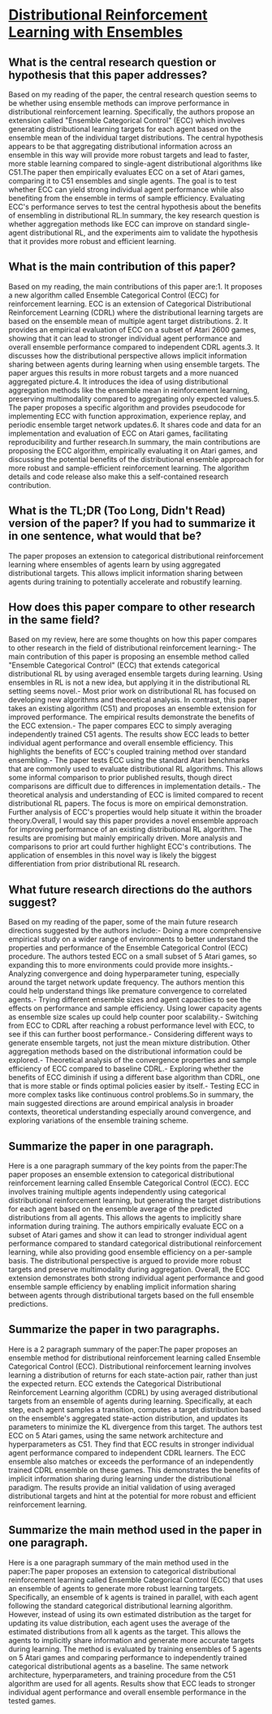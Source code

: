 # [Distributional Reinforcement Learning with Ensembles](https://arxiv.org/abs/2003.10903)

## What is the central research question or hypothesis that this paper addresses?

Based on my reading of the paper, the central research question seems to be whether using ensemble methods can improve performance in distributional reinforcement learning. Specifically, the authors propose an extension called "Ensemble Categorical Control" (ECC) which involves generating distributional learning targets for each agent based on the ensemble mean of the individual target distributions. The central hypothesis appears to be that aggregating distributional information across an ensemble in this way will provide more robust targets and lead to faster, more stable learning compared to single-agent distributional algorithms like C51.The paper then empirically evaluates ECC on a set of Atari games, comparing it to C51 ensembles and single agents. The goal is to test whether ECC can yield strong individual agent performance while also benefiting from the ensemble in terms of sample efficiency. Evaluating ECC's performance serves to test the central hypothesis about the benefits of ensembling in distributional RL.In summary, the key research question is whether aggregation methods like ECC can improve on standard single-agent distributional RL, and the experiments aim to validate the hypothesis that it provides more robust and efficient learning.


## What is the main contribution of this paper?

Based on my reading, the main contributions of this paper are:1. It proposes a new algorithm called Ensemble Categorical Control (ECC) for reinforcement learning. ECC is an extension of Categorical Distributional Reinforcement Learning (CDRL) where the distributional learning targets are based on the ensemble mean of multiple agent target distributions. 2. It provides an empirical evaluation of ECC on a subset of Atari 2600 games, showing that it can lead to stronger individual agent performance and overall ensemble performance compared to independent CDRL agents.3. It discusses how the distributional perspective allows implicit information sharing between agents during learning when using ensemble targets. The paper argues this results in more robust targets and a more nuanced aggregated picture.4. It introduces the idea of using distributional aggregation methods like the ensemble mean in reinforcement learning, preserving multimodality compared to aggregating only expected values.5. The paper proposes a specific algorithm and provides pseudocode for implementing ECC with function approximation, experience replay, and periodic ensemble target network updates.6. It shares code and data for an implementation and evaluation of ECC on Atari games, facilitating reproducibility and further research.In summary, the main contributions are proposing the ECC algorithm, empirically evaluating it on Atari games, and discussing the potential benefits of the distributional ensemble approach for more robust and sample-efficient reinforcement learning. The algorithm details and code release also make this a self-contained research contribution.


## What is the TL;DR (Too Long, Didn't Read) version of the paper? If you had to summarize it in one sentence, what would that be?

The paper proposes an extension to categorical distributional reinforcement learning where ensembles of agents learn by using aggregated distributional targets. This allows implicit information sharing between agents during training to potentially accelerate and robustify learning.


## How does this paper compare to other research in the same field?

Based on my review, here are some thoughts on how this paper compares to other research in the field of distributional reinforcement learning:- The main contribution of this paper is proposing an ensemble method called "Ensemble Categorical Control" (ECC) that extends categorical distributional RL by using averaged ensemble targets during learning. Using ensembles in RL is not a new idea, but applying it in the distributional RL setting seems novel.- Most prior work on distributional RL has focused on developing new algorithms and theoretical analysis. In contrast, this paper takes an existing algorithm (C51) and proposes an ensemble extension for improved performance. The empirical results demonstrate the benefits of the ECC extension.- The paper compares ECC to simply averaging independently trained C51 agents. The results show ECC leads to better individual agent performance and overall ensemble efficiency. This highlights the benefits of ECC's coupled training method over standard ensembling.- The paper tests ECC using the standard Atari benchmarks that are commonly used to evaluate distributional RL algorithms. This allows some informal comparison to prior published results, though direct comparisons are difficult due to differences in implementation details.- The theoretical analysis and understanding of ECC is limited compared to recent distributional RL papers. The focus is more on empirical demonstration. Further analysis of ECC's properties would help situate it within the broader theory.Overall, I would say this paper provides a novel ensemble approach for improving performance of an existing distributional RL algorithm. The results are promising but mainly empirically driven. More analysis and comparisons to prior art could further highlight ECC's contributions. The application of ensembles in this novel way is likely the biggest differentiation from prior distributional RL research.


## What future research directions do the authors suggest?

Based on my reading of the paper, some of the main future research directions suggested by the authors include:- Doing a more comprehensive empirical study on a wider range of environments to better understand the properties and performance of the Ensemble Categorical Control (ECC) procedure. The authors tested ECC on a small subset of 5 Atari games, so expanding this to more environments could provide more insights.- Analyzing convergence and doing hyperparameter tuning, especially around the target network update frequency. The authors mention this could help understand things like premature convergence to correlated agents.- Trying different ensemble sizes and agent capacities to see the effects on performance and sample efficiency. Using lower capacity agents as ensemble size scales up could help counter poor scalability.- Switching from ECC to CDRL after reaching a robust performance level with ECC, to see if this can further boost performance.- Considering different ways to generate ensemble targets, not just the mean mixture distribution. Other aggregation methods based on the distributional information could be explored.- Theoretical analysis of the convergence properties and sample efficiency of ECC compared to baseline CDRL.- Exploring whether the benefits of ECC diminish if using a different base algorithm than CDRL, one that is more stable or finds optimal policies easier by itself.- Testing ECC in more complex tasks like continuous control problems.So in summary, the main suggested directions are around empirical analysis in broader contexts, theoretical understanding especially around convergence, and exploring variations of the ensemble training scheme.


## Summarize the paper in one paragraph.

Here is a one paragraph summary of the key points from the paper:The paper proposes an ensemble extension to categorical distributional reinforcement learning called Ensemble Categorical Control (ECC). ECC involves training multiple agents independently using categorical distributional reinforcement learning, but generating the target distributions for each agent based on the ensemble average of the predicted distributions from all agents. This allows the agents to implicitly share information during training. The authors empirically evaluate ECC on a subset of Atari games and show it can lead to stronger individual agent performance compared to standard categorical distributional reinforcement learning, while also providing good ensemble efficiency on a per-sample basis. The distributional perspective is argued to provide more robust targets and preserve multimodality during aggregation. Overall, the ECC extension demonstrates both strong individual agent performance and good ensemble sample efficiency by enabling implicit information sharing between agents through distributional targets based on the full ensemble predictions.


## Summarize the paper in two paragraphs.

Here is a 2 paragraph summary of the paper:The paper proposes an ensemble method for distributional reinforcement learning called Ensemble Categorical Control (ECC). Distributional reinforcement learning involves learning a distribution of returns for each state-action pair, rather than just the expected return. ECC extends the Categorical Distributional Reinforcement Learning algorithm (CDRL) by using averaged distributional targets from an ensemble of agents during learning. Specifically, at each step, each agent samples a transition, computes a target distribution based on the ensemble's aggregated state-action distribution, and updates its parameters to minimize the KL divergence from this target. The authors test ECC on 5 Atari games, using the same network architecture and hyperparameters as C51. They find that ECC results in stronger individual agent performance compared to independent CDRL learners. The ECC ensemble also matches or exceeds the performance of an independently trained CDRL ensemble on these games. This demonstrates the benefits of implicit information sharing during learning under the distributional paradigm. The results provide an initial validation of using averaged distributional targets and hint at the potential for more robust and efficient reinforcement learning.


## Summarize the main method used in the paper in one paragraph.

Here is a one paragraph summary of the main method used in the paper:The paper proposes an extension to categorical distributional reinforcement learning called Ensemble Categorical Control (ECC) that uses an ensemble of agents to generate more robust learning targets. Specifically, an ensemble of k agents is trained in parallel, with each agent following the standard categorical distributional learning algorithm. However, instead of using its own estimated distribution as the target for updating its value distribution, each agent uses the average of the estimated distributions from all k agents as the target. This allows the agents to implicitly share information and generate more accurate targets during learning. The method is evaluated by training ensembles of 5 agents on 5 Atari games and comparing performance to independently trained categorical distributional agents as a baseline. The same network architecture, hyperparameters, and training procedure from the C51 algorithm are used for all agents. Results show that ECC leads to stronger individual agent performance and overall ensemble performance in the tested games.
